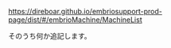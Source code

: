 
https://direboar.github.io/embriosupport-prod-page/dist/#/embrioMachine/MachineList

そのうち何か追記します。

